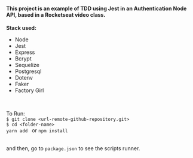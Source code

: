 <h4>This project is an example of TDD using Jest in an Authentication Node API, based in a Rocketseat video class.</h4>

<b>Stack used:</b>
<ul>
  <li>Node</li>
	<li>Jest</li>
	<li>Express</li>
	<li>Bcrypt</li>
	<li>Sequelize</li>
	<li>Postgresql</li>
	<li>Dotenv</li>
	<li>Faker</li>
	<li>Factory Girl</li>
</ul>
<br>
 
To Run:
 <br>
`$ git clone <url-remote-github-repository.git>` <br>
`$ cd <folder-name>` <br>
`yarn add ` or `npm install` <br> <br>

and then, go to `package.json` to see the scripts runner.
